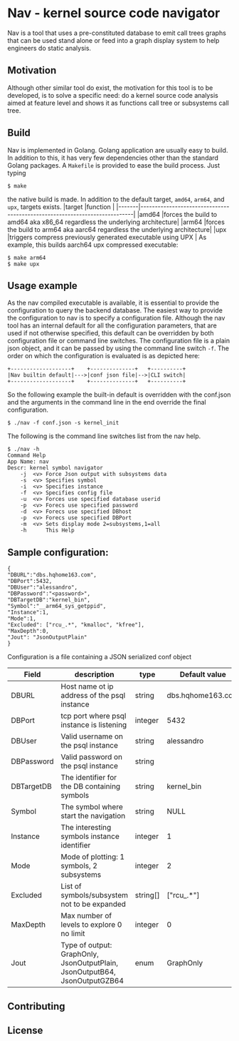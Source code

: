 # Nav - kernel source code navigator

Nav is a tool that uses a pre-constituted database to emit call trees graphs that can be used stand alone or feed into a graph display system to help engineers do static analysis.

## Motivation
Although other similar tool do exist, the motivation for this tool is to be developed, is to solve a specific need: do a kernel source code analysis aimed at feature level and  shows it as functions call tree or subsystems call tree. 

## Build
Nav is implemented in Golang. Golang application are usually easy to build. In addition to this, it has very few dependencies other than the standard Golang packages.
A `Makefile` is provided to ease the build process. 
Just typing 
```
$ make
```
the native build is made.
In addition to the default target,  `amd64`, `arm64`, and `upx`, targets exists.
|target |function                                                                   |
|-------|---------------------------------------------------------------------------|
|amd64  |forces the build to amd64 aka x86_64 regardless the underlying architecture|
|arm64  |forces the build to arm64 aka aarc64 regardless the underlying architecture|
|upx    |triggers compress previously generated executable using UPX                |
As example, this builds aarch64 upx compressed executable:
```
$ make arm64
$ make upx
```
## Usage example
As the nav compiled executable is available, it is essential to provide the configuration to query the backend database. The easiest way to provide the configuration to nav is to specify a configuration file.
Although the nav tool has an internal default for all the configuration parameters, that are used if not otherwise specified, this default can be overridden by both configuration file or command line switches.
The configuration file is a plain json object, and it can be passed by using the command line switch `-f`.
The order on which the  configuration is evaluated is as depicted here:
```
+-------------------+    +--------------+   +----------+
|Nav builtin default|--->|conf json file|-->|CLI switch|
+-------------------+    +--------------+   +----------+
```
So the following example the built-in default is overridden with the conf.json and the arguments in the command line in the end override the final configuration.

```
$ ./nav -f conf.json -s kernel_init
```
The following is the command line switches list from the nav help.
```
$ ./nav -h
Command Help
App Name: nav
Descr: kernel symbol navigator
	-j	<v>	Force Json output with subsystems data
	-s	<v>	Specifies symbol
	-i	<v>	Specifies instance
	-f	<v>	Specifies config file
	-u	<v>	Forces use specified database userid
	-p	<v>	Forecs use specified password
	-d	<v>	Forecs use specified DBhost
	-p	<v>	Forecs use specified DBPort
	-m	<v>	Sets display mode 2=subsystems,1=all
	-h		This Help
```

## Sample configuration:
```
{
"DBURL":"dbs.hqhome163.com",
"DBPort":5432,
"DBUser":"alessandro",
"DBPassword":"<password>",
"DBTargetDB":"kernel_bin",
"Symbol":"__arm64_sys_getppid",
"Instance":1,
"Mode":1,
"Excluded": ["rcu_.*", "kmalloc", "kfree"],
"MaxDepth":0,
"Jout": "JsonOutputPlain"
}
```
Configuration is a file containing a JSON serialized conf object

|Field     |description                                                               |type    |Default value      |
|----------|--------------------------------------------------------------------------|--------|-------------------|
|DBURL     |Host name ot ip address of the psql instance                              |string  |dbs.hqhome163.com  |
|DBPort    |tcp port where psql instance is listening                                 |integer |5432               |
|DBUser    |Valid username on the psql instance                                       |string  |alessandro         |
|DBPassword|Valid password on the psql instance                                       |string  |<password>         |
|DBTargetDB|The identifier for the DB containing symbols                              |string  |kernel_bin         |
|Symbol    |The symbol where start the navigation                                     |string  |NULL               |
|Instance  |The interesting symbols instance identifier                               |integer |1                  |
|Mode      |Mode of plotting: 1 symbols, 2 subsystems                                 |integer |2                  |
|Excluded  |List of symbols/subsystem not to be expanded                              |string[]|["rcu_.*"]          |
|MaxDepth  |Max number of levels to explore 0 no limit                                |integer |0                  |
|Jout      |Type of output: GraphOnly, JsonOutputPlain, JsonOutputB64, JsonOutputGZB64|enum    | GraphOnly         |

## Contributing

## License
